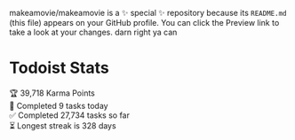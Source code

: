 makeamovie/makeamovie is a ✨ special ✨ repository because its `README.md` (this file) appears on your GitHub profile.
You can click the Preview link to take a look at your changes. darn right ya can

# Todoist Stats

<!-- TODO-IST:START -->
🏆  39,718 Karma Points           
🌸  Completed 9 tasks today           
✅  Completed 27,734 tasks so far           
⏳  Longest streak is 328 days
<!-- TODO-IST:END -->